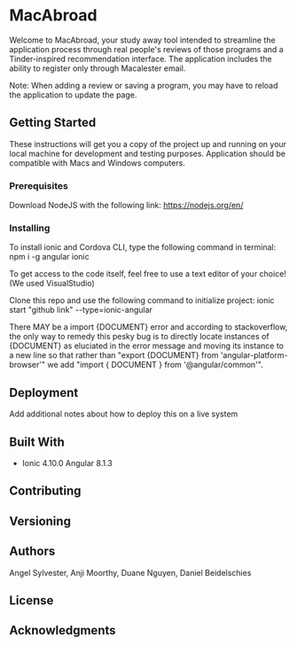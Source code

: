 # MacAbroad

Welcome to MacAbroad, your study away tool intended to streamline the application process through real people's reviews of those programs and a Tinder-inspired recommendation interface. The application includes the ability to register only through Macalester email. 

Note: When adding a review or saving a program, you may have to reload the application to update the page. 

## Getting Started

These instructions will get you a copy of the project up and running on your local machine for development and testing purposes. Application should be compatible with Macs and Windows computers. 

### Prerequisites
Download NodeJS with the following link: https://nodejs.org/en/

### Installing

To install ionic and Cordova CLI, type the following command in terminal: 
npm i -g angular ionic 

To get access to the code itself, feel free to use a text editor of your choice! (We used VisualStudio) 

Clone this repo and use the following command to initialize project: 
ionic start "github link" --type=ionic-angular
  
There MAY be a import {DOCUMENT} error and according to stackoverflow, the only way to remedy this pesky bug is to directly locate instances of {DOCUMENT} as eluciated in the error message and moving its instance to a new line so that rather than "export {DOCUMENT} from 'angular-platform-browser'" we add "import { DOCUMENT } from '@angular/common'". 

## Deployment

Add additional notes about how to deploy this on a live system

## Built With

* Ionic 4.10.0 Angular 8.1.3

## Contributing

## Versioning

## Authors
Angel Sylvester, Anji Moorthy, Duane Nguyen, Daniel Beidelschies 

## License

## Acknowledgments
